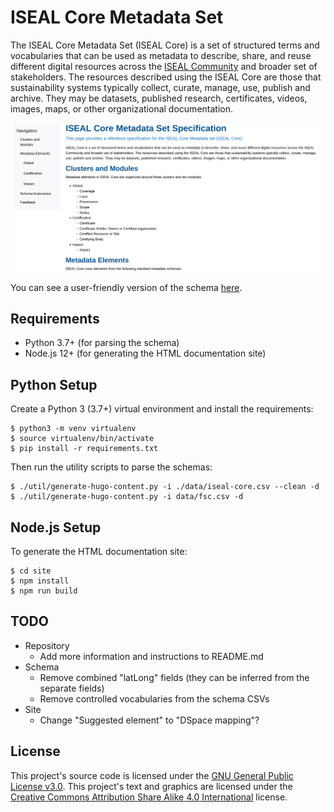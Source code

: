 # ISEAL Core Metadata Set
The ISEAL Core Metadata Set (ISEAL Core) is a set of structured terms and vocabularies that can be used as metadata to describe, share, and reuse different digital resources across the [ISEAL Community](https://www.isealalliance.org/) and broader set of stakeholders. The resources described using the ISEAL Core are those that sustainability systems typically collect, curate, manage, use, publish and archive. They may be datasets, published research, certificates, videos, images, maps, or other organizational documentation.

<p align="center">
  <img width="600" alt="Screenshot of ISEAL Core Metadata Set documentation" src="screenshot.png">
</p>

You can see a user-friendly version of the schema [here](https://iseal-community.github.io/iseal-core/).

## Requirements

- Python 3.7+ (for parsing the schema)
- Node.js 12+ (for generating the HTML documentation site)

## Python Setup
Create a Python 3 (3.7+) virtual environment and install the requirements:

```console
$ python3 -m venv virtualenv
$ source virtualenv/bin/activate
$ pip install -r requirements.txt
```

Then run the utility scripts to parse the schemas:

```console
$ ./util/generate-hugo-content.py -i ./data/iseal-core.csv --clean -d
$ ./util/generate-hugo-content.py -i data/fsc.csv -d
```

## Node.js Setup
To generate the HTML documentation site:

```console
$ cd site
$ npm install
$ npm run build
```

## TODO

- Repository
  - Add more information and instructions to README.md
- Schema
  - Remove combined "latLong" fields (they can be inferred from the separate fields)
  - Remove controlled vocabularies from the schema CSVs
- Site
  - Change "Suggested element" to "DSpace mapping"?

## License

This project's source code is licensed under the [GNU General Public License v3.0](https://www.gnu.org/licenses/gpl-3.0-standalone.html). This project's text and graphics are licensed under the [Creative Commons Attribution Share Alike 4.0 International](https://creativecommons.org/licenses/by-sa/4.0/legalcode) license.
